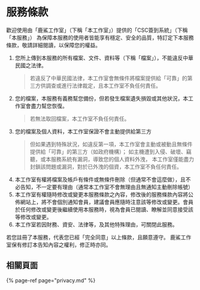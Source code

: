 # 服務條款

歡迎使用由「鹿鯊工作室」（下稱「本工作室」）提供的「CSC簽到系統」（下稱「本服務」）
為保障本服務的使用者皆能享有穩定、安全的品質，特訂定下本服務條款，敬請詳細閱讀，以保障您的權益。
 
1.  您所上傳到本服務的所有檔案、文件、資料等（下稱「檔案」），不能違反中華民國之法律。
    > 若違反了中華民國法律，本工作室會無條件將檔案提供給「可靠」的第三方供調查或進行法律裁定，且本工作室不負任何責任。
2. 您的檔案，本服務有義務幫您備份，但若發生檔案遺失損毀或其他狀況，本工作室會盡力幫您恢復。
    > 若無法取回檔案，本工作室不負任何責任。
3. 您的檔案及個人資料，本工作室保證不會主動提供給第三方
    > 但如果遇到特殊狀況，如違反第一項，本工作室會主動或被動且無條件提供給「可靠」的第三方（如政府機構）；
    > 如主機遭到入侵、破壞、竊聽，或本服務系統有漏洞，導致您的個人資料外洩，
    > 本工作室僅能盡力封鎖該問題或漏洞，對於已外洩的個資，本工作室不負任何責任。
4. 本工作室有權將檔案及帳戶有條件或無條件刪除（但通常不會這麼做），且不必告知，不一定要有理由（通常本工作室不會無理由且無通知主動刪除帳號）
5. 本工作室有權隨時修改或變更本服務條款之內容，修改後的服務條款內容將公佈網站上，將不會個別通知會員，建議會員應隨時注意該等修改或變更。會員於任何修改或變更後繼續使用本服務時，視為會員已閱讀、瞭解並同意接受該等修改或變更。
6. 本工作室若因財務、資安、法律等，及其他特殊理由，可關閉此服務。

若您註冊了本服務，代表您已經「完全同意」以上條款，且願意遵守。
鹿鯊工作室保有修訂本告知內容之權利，修正時亦同。 

## 相關頁面

{% page-ref page="privacy.md" %}
